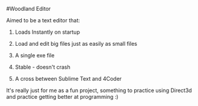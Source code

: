 #Woodland Editor

Aimed to be a text editor that:
1. Loads Instantly on startup

2. Load and edit big files just as easily as small files

3. A single exe file

4. Stable - doesn't crash

5. A cross between Sublime Text and 4Coder

It's really just for me as a fun project, something to practice using Direct3d and practice getting better at programming :)